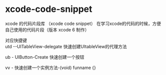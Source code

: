 # xcode-code-snippet
xcode 的代码片段库 （xcode code snippet）
在学习xcode的代码的时候，方便自己使用的代码片段（版本 xcode 6 制作）

对应快捷键</br> 
utd --UITableView-delegate 快速创建UItableView的代理方法</br>

ub - UIButton-Create 快速创建一个按钮</br>

vv - 快速创建一个实例方法-(void) funname {}</br>
